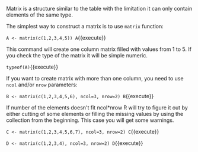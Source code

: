 Matrix is a structure similar to the table with the limitation it can only contain elements of the same type.

The simplest way to construct a matrix is to use `matrix` function:

`A <- matrix(c(1,2,3,4,5))
A`{{execute}}

This command will create one column matrix filled with values from 1 to 5. If you check the type of the matrix it will be simple numeric.

`typeof(A)`{{execute}}

If you want to create matrix with more than one column, you need to use `ncol` and/or `nrow` parameters:

`B <- matrix(c(1,2,3,4,5,6), ncol=3, nrow=2)
B`{{execute}}

If number of the elements doesn't fit ncol*nrow R will try to figure it out by either cutting of some elements or filling the missing values by using the collection from the beginning. This case you will get some warnings.

`C <- matrix(c(1,2,3,4,5,6,7), ncol=3, nrow=2)
C`{{execute}}

`D <- matrix(c(1,2,3,4), ncol=3, nrow=2)
D`{{execute}}
